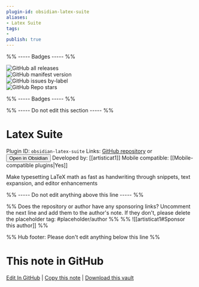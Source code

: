 ```yaml
---
plugin-id: obsidian-latex-suite
aliases:
- Latex Suite
tags: 
- 
publish: true
---
```


%% ----- Badges ----- %%

![GitHub all releases](https://img.shields.io/github/downloads/artisticat1/obsidian-latex-suite/total?color=573E7A&logo=github&style=for-the-badge)   
![GitHub manifest version](https://img.shields.io/github/manifest-json/v/artisticat1/obsidian-latex-suite?color=573E7A&logo=github&style=for-the-badge)   
![GitHub issues by-label](https://img.shields.io/github/issues/artisticat1/obsidian-latex-suite/help%20wanted?color=573E7A&logo=github&style=for-the-badge)   
![GitHub Repo stars](https://img.shields.io/github/stars/artisticat1/obsidian-latex-suite?color=573E7A&logo=github&style=for-the-badge)

%% ----- Badges ----- %%

%% ----- Do not edit this section ----- %%

# Latex Suite

Plugin ID: `obsidian-latex-suite`
Links: [GitHub repository](https://github.com/artisticat1/obsidian-latex-suite) or [<button id=HH>Open in Obsidian</button>](obsidian://show-plugin?id=obsidian-latex-suite)
Developed by: [[artisticat1]]
Mobile compatible: [[Mobile-compatible plugins|Yes]]

Make typesetting LaTeX math as fast as handwriting through snippets, text expansion, and editor enhancements

%% ----- Do not edit anything above this line ----- %% 

%% Does the repository or author have any sponsoring links? Uncomment the next line and add them to the author's note. If they don't, please delete the placeholder tag: #placeholder/author %%
%% ![[artisticat1#Sponsor this author]] %%

%% Hub footer: Please don't edit anything below this line %%

# This note in GitHub

<span class="git-footer">[Edit In GitHub](https://github.dev/obsidian-community/obsidian-hub/blob/main/02%20-%20Community%20Expansions/02.05%20All%20Community%20Expansions/Plugins/obsidian-latex-suite.md "git-hub-edit-note") | [Copy this note](https://raw.githubusercontent.com/obsidian-community/obsidian-hub/main/02%20-%20Community%20Expansions/02.05%20All%20Community%20Expansions/Plugins/obsidian-latex-suite.md "git-hub-copy-note") | [Download this vault](https://github.com/obsidian-community/obsidian-hub/archive/refs/heads/main.zip "git-hub-download-vault") </span>
